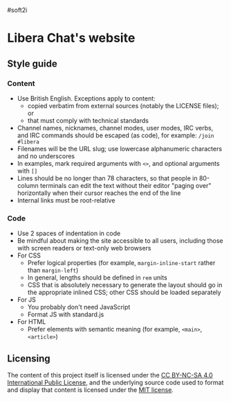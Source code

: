 #soft2i
# Libera Chat's website
## Style guide
### Content
- Use British English. Exceptions apply to content:
  - copied verbatim from external sources (notably the LICENSE files); or
  - that must comply with technical standards
- Channel names, nicknames, channel modes, user modes, IRC verbs, and IRC
  commands should be escaped (as code), for example: `/join #libera`
- Filenames will be the URL slug; use lowercase alphanumeric characters and
  no underscores
- In examples, mark required arguments with `<>`, and optional arguments with
  `[]`
- Lines should be no longer than 78 characters, so that people in 80-column
  terminals can edit the text without their editor "paging over" horizontally
  when their cursor reaches the end of the line
- Internal links must be root-relative

### Code

- Use 2 spaces of indentation in code
- Be mindful about making the site accessible to all users, including those
  with screen readers or text-only web browsers
- For CSS
  - Prefer logical properties (for example, `margin-inline-start` rather
    than `margin-left`)
  - In general, lengths should be defined in `rem` units
  - CSS that is absolutely necessary to generate the layout should go in the
    appropriate inlined CSS; other CSS should be loaded separately
- For JS
  - You probably don't need JavaScript
  - Format JS with standard.js
- For HTML
  - Prefer elements with semantic meaning (for example, `<main>`, `<article>`)

## Licensing

The content of this project itself is licensed under the
[CC BY-NC-SA 4.0 International Public License](./LICENSE-content.txt), and the
underlying source code used to format and display that content is licensed
under the [MIT license](./LICENSE-code.txt).
